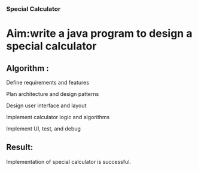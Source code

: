 ### Special Calculator

# Aim:write a java program to design a special calculator

## Algorithm :
Define requirements and features

Plan architecture and design patterns

Design user interface and layout

Implement calculator logic and algorithms

Implement UI, test, and debug
## Result:
Implementation of special calculator is successful.
